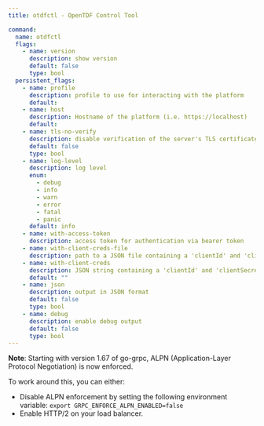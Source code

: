 ```yaml
---
title: otdfctl - OpenTDF Control Tool

command:
  name: otdfctl
  flags:
    - name: version
      description: show version
      default: false
      type: bool
  persistent_flags:
    - name: profile
      description: profile to use for interacting with the platform
      default:
    - name: host
      description: Hostname of the platform (i.e. https://localhost)
      default:
    - name: tls-no-verify
      description: disable verification of the server's TLS certificate
      default: false
      type: bool
    - name: log-level
      description: log level
      enum:
        - debug
        - info
        - warn
        - error
        - fatal
        - panic
      default: info
    - name: with-access-token
      description: access token for authentication via bearer token
    - name: with-client-creds-file
      description: path to a JSON file containing a 'clientId' and 'clientSecret' for auth via client-credentials flow
    - name: with-client-creds
      description: JSON string containing a 'clientId' and 'clientSecret' for auth via client-credentials flow
      default: ""
    - name: json
      description: output in JSON format
      default: false
      type: bool
    - name: debug
      description: enable debug output
      default: false
      type: bool
---
```


**Note**: Starting with version 1.67 of go-grpc, ALPN (Application-Layer Protocol Negotiation) is now enforced.

To work around this, you can either:

- Disable ALPN enforcement by setting the following environment variable: `export GRPC_ENFORCE_ALPN_ENABLED=false`
- Enable HTTP/2 on your load balancer.
